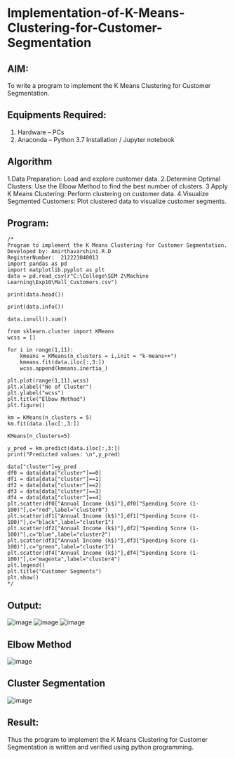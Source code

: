 # Implementation-of-K-Means-Clustering-for-Customer-Segmentation

## AIM:
To write a program to implement the K Means Clustering for Customer Segmentation.

## Equipments Required:
1. Hardware – PCs
2. Anaconda – Python 3.7 Installation / Jupyter notebook

## Algorithm
1.Data Preparation: Load and explore customer data.
2.Determine Optimal Clusters: Use the Elbow Method to find the best number of clusters.
3.Apply K Means Clustering: Perform clustering on customer data.
4.Visualize Segmented Customers: Plot clustered data to visualize customer segments.
 

## Program:
```
/*
Program to implement the K Means Clustering for Customer Segmentation.
Developed by: Amirthavarshini.R.D
RegisterNumber:  212223040013
import pandas as pd
import matplotlib.pyplot as plt
data = pd.read_csv(r"C:\College\SEM 2\Machine Learning\Exp10\Mall_Customers.csv")

print(data.head())

print(data.info())

data.isnull().sum()

from sklearn.cluster import KMeans
wcss = []

for i in range(1,11):
    kmeans = KMeans(n_clusters = i,init = "k-means++")
    kmeans.fit(data.iloc[:,3:])
    wcss.append(kmeans.inertia_)

plt.plot(range(1,11),wcss)
plt.xlabel("No of Cluster")
plt.ylabel("wcss")
plt.title("Elbow Method")
plt.figure()

km = KMeans(n_clusters = 5)
km.fit(data.iloc[:,3:])

KMeans(n_clusters=5)

y_pred = km.predict(data.iloc[:,3:])
print("Predicted values: \n",y_pred)

data["cluster"]=y_pred
df0 = data[data["cluster"]==0]
df1 = data[data["cluster"]==1]
df2 = data[data["cluster"]==2]
df3 = data[data["cluster"]==3]
df4 = data[data["cluster"]==4]
plt.scatter(df0["Annual Income (k$)"],df0["Spending Score (1-100)"],c="red",label="cluster0")
plt.scatter(df1["Annual Income (k$)"],df1["Spending Score (1-100)"],c="black",label="cluster1")
plt.scatter(df2["Annual Income (k$)"],df2["Spending Score (1-100)"],c="blue",label="cluster2")
plt.scatter(df3["Annual Income (k$)"],df3["Spending Score (1-100)"],c="green",label="cluster3")
plt.scatter(df4["Annual Income (k$)"],df4["Spending Score (1-100)"],c="magenta",label="cluster4")
plt.legend()
plt.title("Customer Segments")
plt.show()
*/
```


## Output:
![image](https://github.com/user-attachments/assets/167438a4-530c-4321-9a51-91aac6546bdd)
![image](https://github.com/user-attachments/assets/fd502483-4184-43f6-8cd9-588c3ce12c32)
![image](https://github.com/user-attachments/assets/be3aa566-43e2-4453-bc7a-34e99eee776f)

## Elbow Method

![image](https://github.com/user-attachments/assets/beaab760-b2d3-41fd-9c4a-33a377bdf6cf)

## Cluster Segmentation

![image](https://github.com/user-attachments/assets/32f0936b-fa6b-4686-a3ef-5bd45f6e4151)








## Result:
Thus the program to implement the K Means Clustering for Customer Segmentation is written and verified using python programming.
